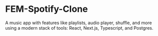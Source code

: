 # FEM-Spotify-Clone
A music app with features like playlists, audio player, shuffle, and more using a modern stack of tools: React, Next.js, Typescript, and Postgres. 
